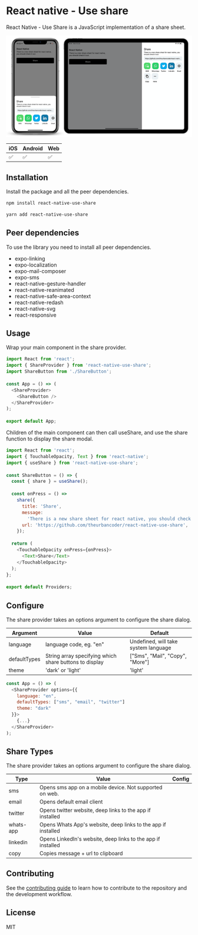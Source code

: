 # React native - Use share

React Native - Use Share is a JavaScript implementation of a share sheet.

<img src="https://github.com/theurbancoder/react-native-use-share/blob/master/assets/example.png?raw=true" width="800">

| iOS                | Android            | Web                |
| ------------------ | ------------------ | ------------------ |
| :white_check_mark: | :white_check_mark: | :white_check_mark: |

## Installation

Install the package and all the peer dependencies.

```sh
npm install react-native-use-share
```

```sh
yarn add react-native-use-share
```

## Peer dependencies

To use the library you need to install all peer dependencies.

- expo-linking
- expo-localization
- expo-mail-composer
- expo-sms
- react-native-gesture-handler
- react-native-reanimated
- react-native-safe-area-context
- react-native-redash
- react-native-svg
- react-responsive

## Usage

Wrap your main component in the share provider.

```js
import React from 'react';
import { ShareProvider } from 'react-native-use-share';
import ShareButton from './ShareButton';

const App = () => (
  <ShareProvider>
    <ShareButton />
  </ShareProvider>
);

export default App;
```

Children of the main component can then call useShare, and use the share function to display the share modal.

```js
import React from 'react';
import { TouchableOpacity, Text } from 'react-native';
import { useShare } from 'react-native-use-share';

const ShareButton = () => {
  const { share } = useShare();

  const onPress = () =>
    share({
      title: 'Share',
      message:
        'There is a new share sheet for react native, you should check it out: ',
      url: 'https://github.com/theurbancoder/react-native-use-share',
    });

  return (
    <TouchableOpacity onPress={onPress}>
      <Text>Share</Text>
    </TouchableOpacity>
  );
};

export default Providers;
```

## Configure

The share provider takes an options argument to configure the share dialog.

| Argument     | Value                                                  | Default                              |
| ------------ | ------------------------------------------------------ | ------------------------------------ |
| language     | language code, eg. "en"                                | Undefined, will take system language |
| defaultTypes | String array specifying which share buttons to display | ["Sms", "Mail", "Copy", "More"]      |
| theme        | 'dark' or 'light'                                      | 'light'                              |

```js
const App = () => (
  <ShareProvider options={{
    language: "en",
    defaultTypes: ["sms", "email", "twitter"]
    theme: "dark"
  }}>
    {...}
  </ShareProvider>
);
```

## Share Types

The share provider takes an options argument to configure the share dialog.

| Type      | Value                                                         | Config |
| --------- | ------------------------------------------------------------- | ------ |
| sms       | Opens sms app on a mobile device. Not supported on web.       |        |
| email     | Opens default email client                                    |        |
| twitter   | Opens twitter website, deep links to the app if installed     |        |
| whats-app | Opens Whats App's website, deep links to the app if installed |        |
| linkedin  | Opens LinkedIn's website, deep links to the app if installed  |        |
| copy      | Copies message + url to clipboard                             |        |

## Contributing

See the [contributing guide](CONTRIBUTING.md) to learn how to contribute to the repository and the development workflow.

## License

MIT
